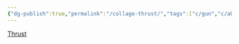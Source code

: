 ```yaml
---
{"dg-publish":true,"permalink":"/collage-thrust/","tags":["c/gun","c/abstract","c/man","c/fall","c/blue","c/red","c/C"],"created":"2024-01-03T16:36:55.295-05:00","updated":"2024-01-03T16:37:36.042-05:00"}
---
```



[Thrust](https://www.instagram.com/p/CI1BNisBE6y/)
